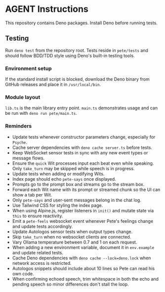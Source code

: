 # AGENT Instructions

This repository contains Deno packages. Install Deno before running tests.

## Testing

Run `deno test` from the repository root. Tests reside in `pete/tests` and
should follow BDD/TDD style using Deno's built-in testing tools.

### Environment setup

If the standard install script is blocked, download the Deno binary from GitHub
releases and place it in `/usr/local/bin`.

### Module layout

`lib.ts` is the main library entry point. `main.ts` demonstrates usage and can
be run with `deno run pete/main.ts`.

### Reminders

- Update tests whenever constructor parameters change, especially for `Psyche`.
- Cache server dependencies with `deno cache server.ts` before tests.
- Keep WebSocket sensor tests in sync with any new event types or message flows.
- Ensure the `quick` Wit processes input each beat even while speaking. Only
  `take_turn` may be skipped while speech is in progress.
- Update tests when adding or modifying Wits.
- Index page should echo `pete-says` once displayed.
- Prompts go to the prompt box and streams go to the stream box.
- Forward each Wit name with its prompt or streamed chunk so the UI can show a
  tab per Wit.
- Only `pete-says` and user-sent messages belong in the chat log.
- Use Tailwind CSS for styling the index page.
- When using Alpine.js, register listeners in `init()` and mutate state via
  `this` to ensure reactivity.
- Emit a `pete-feels` websocket event whenever Pete's feelings change and update
  tests accordingly.
- Update Autologos sensor tests when output types change.
- Skip `take_turn` when no websocket clients are connected.
- Vary Ollama temperature between 0.7 and 1 on each request.
- When adding a new environment variable, document it in `env.example` and update
  related tests.
- Cache Deno dependencies with `deno cache --lock=deno.lock` when network access is restricted.
- Autologos snippets should include about 10 lines so Pete can read his own code.
- When confirming echoed speech, trim whitespace in both the echo and pending
  speech so minor differences don't stall the loop.
